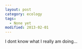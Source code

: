 ```yaml
---
layout: post
category: ecology
tags: 
  - None yet
modified: 2013-02-01
---
```


I dont know what I really am doing...
